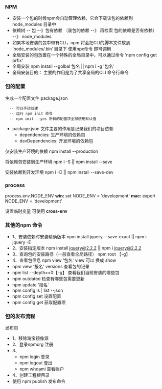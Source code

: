 ### NPM
 + 安装一个包的时候npm会自动管理依赖，它会下载该包的依赖到node_modules 目录中
 + 依赖树 -- 包 --》包有依赖 （装包的依赖 --》 再检索 包的依赖是否有依赖） --》 node_modules
 + 如果本地安装的包中带有CLI，npm 将会把CLI的脚本文件放到 ’node_modules/.bin‘ 目录下  使用npx命令 即可调用
 + 全局安装的包放置在一个特殊的全局目录中，可以通过命令 ’npm config get prfix‘
 + 全局安装  npm install --golbal 包名  || npm i -g '包名'
 + 全局安装目的： 主要的作用是为了共享全局的CLI 命令行命令

### 包的配置
生成一个配置文件  package.json
```
  -- 可以手动创建
  -- 运行 npm init 命令
  -- npm init --yes 所有的配置项全部使用默认值
```

- package.json 文件主要的作用是记录我们的项目依赖
  + dependencies: 生产环境的依赖包
  + devDependencies: 开发环境的依赖包

仅安装生产环境的依赖
npm install --production

将依赖包安装到生产环境
npm i -S || npm install --save

安装依赖到开发环境
npm i -D || npm install --save-dev

### process
process.env.NODE_ENV
**win:**
set NODE_ENV = 'development'
**mac:**
export NODE_ENV = 'development'

设置临时变量
可使用 **cross-env**

### 其他的npm 命令
+ 1、安装依赖时安装精确版本  npm install jquery --save-exact || npm i jquery -E
+ 2、安装指定版本 npm install jquery@2.2.2 || npm i jquery@2.2.2
+ 3、查询包的安装路径（一般查看全局路径） npm root 【-g】
+ 4、查看包信息 npm view '包名' view 可以 换成 show
+ npm view '报名' versions 查看包的记录 
+ npm list --depth==0【-g】 查看我们当前安装的哪些包
+ npm outdated 检查有哪些包需要更新
+ npm update '报名' 
+ npm config ls | list --json
+ npm config set 设置配置
+ npm config get 获取配置项

### 包的发布流程
发布包
+ 1、移除淘宝镜像源
+ 2、登录npmorg 注册
+ 3、
  + npm login 登录
  + npm logout 登出
  + npm whoami 查看账户
+ 4、创建工程根目录
+ 使用 npm publish 发布命令
